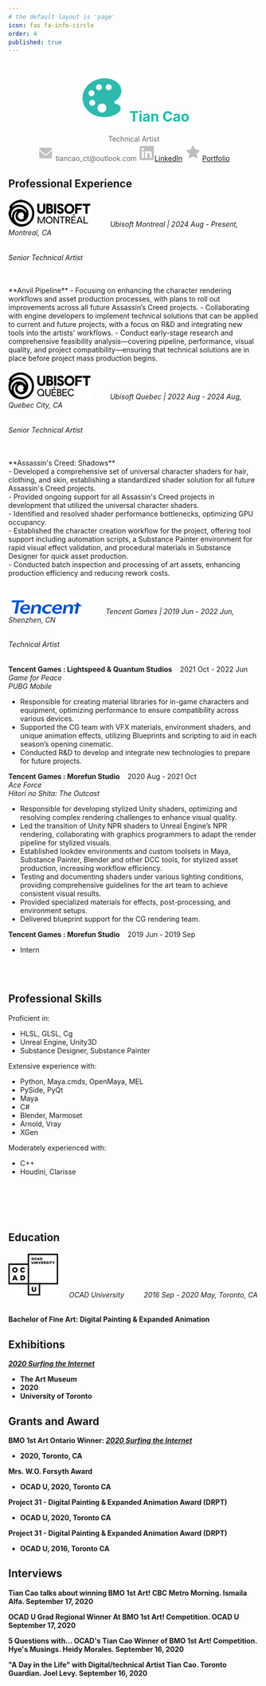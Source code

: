 ```yaml
---
# the default layout is 'page'
icon: fas fa-info-circle
order: 4
published: true 
---
```


<!-- > Add Markdown syntax content to file `_tabs/about.md`{: .filepath } and it will show up on this page.
{: .prompt-tip } -->


# <center><img src="/images/color-palette.svg" ><span style="color: #0fc2aa"> Tian Cao </span></center>
<center><span style="color: #666666"> Technical Artist</span></center>
<center><img src="/images/email-fill.svg"><span style="color: #666666"> tiancao_ct@outlook.com <img src="/images/linkedin.svg"><a href="https://www.linkedin.com/in/tian-cao-281096135/">LinkedIn</a> <img src="/images/star_fill.svg"><a href="https://tianc377.github.io/">Portfolio</a> </span></center>

<!-- <html>
<style>
table, caption, tbody, tfoot, thead, tr, th, td {
    margin: 0;
    padding: 0;
    border: 0;
    outline: 0;
    font-size: 100%;
    vertical-align: baseline;
    background: transparent;
}
</style>
<body>
<center>
<table style="width:40%">
  <tr>
    <th>Company</th>
    <th>Contact</th>
    <th>Country</th>
  </tr>
</table>
</center>
</body>
</html> -->


## Professional Experience


###### <img src = "/images/Ubisoft_Montreal_Logo.png"> &nbsp;&nbsp;&nbsp;&nbsp;&nbsp;&nbsp;&nbsp;&nbsp; Ubisoft Montreal | 2024 Aug - Present, Montreal, CA

###### Senior Technical Artist <br/>
<br/>
**Anvil Pipeline**
- Focusing on enhancing the character rendering workflows and asset production processes, with plans to roll out improvements across all future Assassin’s Creed projects.
- Collaborating with engine developers to implement technical solutions that can be applied to current and future projects, with a focus on R&D and integrating new tools into the artists' workflows.
- Conduct early-stage research and comprehensive feasibility analysis—covering pipeline, performance, visual quality, and project compatibility—ensuring that technical solutions are in place before project mass production begins.

<!-- - Working on the character rendering\production pipeline improvements that will be applied in all the future projects developed with Anvil engine. -->

<br/>


###### <img src = "/images/Ubisoft_Quebec_Logo.png"> &nbsp;&nbsp;&nbsp;&nbsp;&nbsp;&nbsp;&nbsp;&nbsp; Ubisoft Quebec | 2022 Aug - 2024 Aug, Quebec City, CA 

###### Senior Technical Artist <br/>
<br/>
**Assassin's Creed: Shadows** <br/>
- Developed a comprehensive set of universal character shaders for hair, clothing, and skin, establishing a standardized shader solution for all future Assassin's Creed projects.<br>
- Provided ongoing support for all Assassin's Creed projects in development that utilized the universal character shaders.<br>
- Identified and resolved shader performance bottlenecks, optimizing GPU occupancy.<br>
- Established the character creation workflow for the project, offering tool support including automation scripts, a Substance Painter environment for rapid visual effect validation, and procedural materials in Substance Designer for quick asset production.<br>
- Conducted batch inspection and processing of art assets, enhancing production efficiency and reducing rework costs.<br>
                
<br/>

###### <img src = "/images/03_Tencent_English logo.png"> &nbsp;&nbsp;&nbsp;&nbsp;&nbsp;&nbsp;&nbsp;&nbsp; Tencent Games | 2019 Jun - 2022 Jun, Shenzhen, CN

###### Technical Artist <br/> 

**Tencent Games : Lightspeed & Quantum Studios** &nbsp;&nbsp; 2021 Oct - 2022 Jun <br/>
*Game for Peace*<br/>
*PUBG Mobile*<br/>
- Responsible for creating material libraries for in-game characters and equipment, optimizing performance to ensure compatibility across various devices.
- Supported the CG team with VFX materials, environment shaders, and unique animation effects, utilizing Blueprints and scripting to aid in each season’s opening cinematic.
- Conducted R&D to develop and integrate new technologies to prepare for future projects.


**Tencent Games : Morefun Studio** &nbsp;&nbsp; 2020 Aug - 2021 Oct <br/>
*Ace Force*<br/>
*Hitori no Shita: The Outcast* <br/>
- Responsible for developing stylized Unity shaders, optimizing and resolving complex rendering challenges to enhance visual quality.
- Led the transition of Unity NPR shaders to Unreal Engine’s NPR rendering, collaborating with graphics programmers to adapt the render pipeline for stylized visuals.
- Established lookdev environments and custom toolsets in Maya, Substance Painter, Blender and other DCC tools, for stylized asset production, increasing workflow efficiency.
- Testing and documenting shaders under various lighting conditions, providing comprehensive guidelines for the art team to achieve consistent visual results.
- Provided specialized materials for effects, post-processing, and environment setups.
- Delivered blueprint support for the CG rendering team.


**Tencent Games : Morefun Studio** &nbsp;&nbsp; 2019 Jun - 2019 Sep
- Intern

<br/>
<br/>

## Professional Skills

Proficient in:
- HLSL, GLSL, Cg<br>
- Unreal Engine, Unity3D <br>
- Substance Designer, Substance Painter<br>

Extensive experience with:
- Python, Maya.cmds, OpenMaya, MEL<br>
- PySide, PyQt
- Maya <br>
- C#<br>
- Blender, Marmoset<br>
- Arnold, Vray
- XGen

Moderately experienced with:
- C++<br>
- Houdini, Clarisse<br>

<br/>
<br/>
<br/>
<br/>

## Education

###### <img src = "/images/OCAD_University_Logo.png"> &nbsp;&nbsp; OCAD University &nbsp;&nbsp;&nbsp;&nbsp;&nbsp;&nbsp;&nbsp;&nbsp; 2016 Sep - 2020 May, Toronto, CA
**Bachelor of Fine Art: Digital Painting & Expanded Animation**

## Exhibitions

<b><i><a href="https://caoaurora.wixsite.com/surfingtheinternet">2020 Surfing the Internet</a></i>
- The Art Museum 
- 2020
- University of Toronto

## Grants and Award

**BMO 1st Art Ontario Winner**: <b><i><a href="https://caoaurora.wixsite.com/surfingtheinternet">2020 Surfing the Internet</a></i> 
- 2020, Toronto, CA

**Mrs. W.O. Forsyth Award**
- OCAD U, 2020, Toronto CA

**Project 31 - Digital Painting & Expanded Animation Award (DRPT)**
- OCAD U, 2020, Toronto CA

**Project 31 - Digital Painting & Expanded Animation Award (DRPT)**
- OCAD U, 2016, Toronto CA 


## Interviews

**Tian Cao talks about winning BMO 1st Art!** CBC Metro Morning. Ismaila Alfa. September 17, 2020

**OCAD U Grad Regional Winner At BMO 1st Art! Competition.** OCAD U September 17, 2020

**5 Questions with… OCAD's Tian Cao Winner of BMO 1st Art! Competition.** Hye's Musings. Heidy Morales. September 16, 2020

**"A Day in the Life" with Digital/technical Artist Tian Cao.** Toronto Guardian. Joel Levy. September 16, 2020


<br/>
<br/>
<br/>
<br/>
